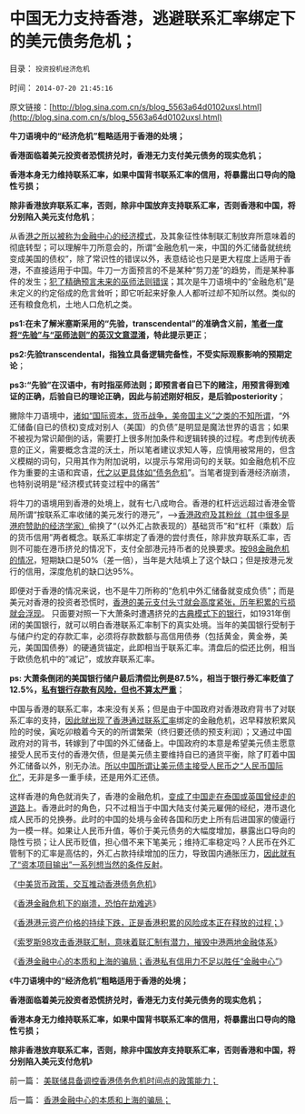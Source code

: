 # 中国无力支持香港，逃避联系汇率绑定下的美元债务危机；

目录： `投资投机经济危机` 

时间： `2014-07-20 21:45:16` 

原文链接：[http://blog.sina.com.cn/s/blog_5563a64d0102uxsl.html](http://blog.sina.com.cn/s/blog_5563a64d0102uxsl.html)

**牛刀语境中的“经济危机”粗略适用于香港的处境；**

**香港面临着美元投资者恐慌挤兑时，香港无力支付美元债务的现实危机；**

**香港本身无力维持联系汇率，如果中国背书联系汇率的信用，将暴露出口导向的隐性亏损；**

**除非香港放弃联系汇率，否则，除非中国放弃支持联系汇率，否则香港和中国，将分别陷入美元支付危机**；

从香[港之所以被称为金融中心的经济模式](../../../2014/7/13/香港金融中心的本质和上海的骗局；.md)，及其象征性体制联汇制放弃所意味着的彻底转型；可以理解牛刀所意会的，所谓“金融危机一来，中国的外汇储备就统统变成美国的债权”，除了常识性的错误以外，表意结论也只是更大程度上适用于香港，不直接适用于中国。牛刀一方面预言的不是某种“剪刀差”的趋势，而是某种事件的发生；[犯了精确预言未来的巫师法则错误](../../../2011/2/27/波普尔证伪与巫师法则.md)；其次是牛刀语境中的“金融危机”是未定义的约定俗成的危言耸听；即它听起来好象人人都听过却不知所以然。类似的还有粮食危机，土地人口危机之类。

**ps1:在未了解米塞斯采用的“先验，transcendental”的准确含义前，**[**笔者一度将“先验”与“巫师法则”的英汉文意混淆**](../../../2011/2/27/巫师法则是错误科学标准，与先验的区别.md)**，特此提示更正**；

**ps2:先验transcendental，指独立具备逻辑完备性，不受实际观察影响的预期定论**；

**ps3:“先验”在汉语中，有时指巫师法则；即预言者自已下的赌注，用预言得到难证的正确，后验自已的理论正确，因此与前述刚好相反，是后验posteriority**；

撇除牛刀语境中，[诸如“国际资本，货币战争，美帝国主义”之类的不知所谓](../../../2013/10/21/牛刀同志掩盖了炒房业的非法资金渠道.md)，“外汇储备(自已的债权)变成对别人（美国）的负债”是明显是魔法世界的语言；如果不被视为常识颠倒的话，需要打上很多附加条件和逻辑转换的过程。考虑到传统表意的正义，需要概念含混的沃土，所以笔者建议求知人等，应慎用被常用的，但含义模糊的词句，只用其作为附加说明，以提示与常用词句的关联。如金融危机不应作为重要的主语和宾语，[代之以更具体如“债务危机](../../../2014/7/3/中美货币政策，交互推动香港债务危机；.md)”。当笔者提到香港经济崩溃，也特别说明是“经济模式转变过程中的痛苦”

将牛刀的语境用到香港的处境上，就有七八成吻合。香港的杠杆远远超过香港金管局所谓“按联系汇率收储的美元发行的港元”，——>[香港政府及其粉丝（其中很多是港府赞助的经济学家）](../../../2014/7/9/联汇制的含义和利益集团，对风险的掩盖，张五常的卫道；.md)偷换了“（以外汇占款表现的）基础货币”和“杠杆（乘数）后的货币信用”两者概念。联系汇率绑定了香港的尝付责任，除非放弃联系汇率，否则不可能在港币挤兑的情况下，支付全部港元持币者的兑换要求。[按98金融危机的情况](../../../2014/7/9/联汇制的含义和利益集团，对风险的掩盖，张五常的卫道；.md)，短期缺口是50%（差一倍），当年是大陆填上了这个缺口；但是按港元发行的信用，深度危机的缺口达95%。

即便对于香港的情况来说，也不是牛刀所称的“危机中外汇储备就变成负债”；而是美元对香港的投资者恐慌时，[香港的美元支付头寸就会高度紧张，历年积累的亏损就会浮现](../../../2014/7/4/香港金融“中心”的崩溃，恐怕在劫难逃；.md)。
只面要对照一下大萧条时遭遇挤兑的[古典模式下的银行](../../../2014/4/18/余额宝演示银行和货币的起源，存款和利息的意义.md)，如1931年倒闭的美国银行，就可以明白香港联系汇率制下的真实处境。当年的美国银行受制于与储户约定的存款汇率，必须将存款数额与高信用债券（包括黄金，黄金券，美元，美国国债券）的硬通货锚定，此即相当于联系汇率。清盘后的偿还比例，相当于欧债危机中的“减记”，或放弃联系汇率。

**ps: 大萧条倒闭的美国银行储户最后清偿比例是87.5%，相当于银行券汇率贬值了12.5%，[私有银行存款有风险，但也不算太严重](../../../2010/6/8/免费的午餐？国民可以接受存款风险吗？.md)**；

中国与香港的联系汇率，本来没有关系；但是由于中国政府对香港政府背书了对联系汇率的支持，[因此就出现了香港通过联系汇率](../../../2012/6/25/港元是劣币.md)绑定的金融危机，迟早释放积累风险的时侯，寅吃卯粮着今天的的所谓繁荣（终归要还债的预支利润）；又通过中国政府对的背书，转嫁到了中国的外汇储备上。中国政府的本意是希望美元债主愿意接受人民币支付的香港欠债，但是美元债主要维持自已的通货平衡，除了盯着中国外汇储备以外，别无办法。[所以中国所谓让美元债主接受人民币之“人民币国际化”](../../../2014/3/29/“人民币国际化”是爱国主义的大忽悠.md)，无非是多一重手续，还是用外汇还债。

这样香港的角色就消失了，香港的金融危机，[变成了中国走在泰国或英国曾经走的道路](../../../2011/1/3/联汇制或将覆灭中港整体经济.md)上。香港此时的角色，只不过相当于中国大陆支付美元雇佣的经纪，港币退化成人民币的兑换券。此时的中国的处境与金砖各国和历史上所有后进国家的傻逼行为一模一样。如果让人民币升值，等价于美元债务的大幅度增加，暴露出口导向的隐性亏损；让人民币贬值，担心借不来下笔美元；维持汇率稳定吗？人民币在外汇管制下的汇率是高估的，外汇占款持续增加的压力，导致国内通胀压力，[因此就有了“资本项目输出”一系列想当然的条件反射](../../../2014/7/17/金砖银行，如同几个男人谈恋爱，还要谈婚论嫁的滑稽.md)。

《[中美货币政策，交互推动香港债务危机](../../../2014/7/3/中美货币政策，交互推动香港债务危机；.md)》

《[香港金融危机下的崩溃，恐怕在劫难逃](../../../2014/7/4/香港金融“中心”的崩溃，恐怕在劫难逃；.md)》

《[香港港元资产价格的持续下跌，正是香港积累的风险成本正在释放的过程；](../../../2014/7/7/香港如果真的是一个自由港，香港经济体系就不会崩溃；.md)》

《[索罗斯98攻击香港联汇制，意味着联汇制有潜力，摧毁中港两地金融体系](../../../2014/7/9/联汇制的含义和利益集团，对风险的掩盖，张五常的卫道；.md)》

《[香港金融中心的本质和上海的骗局；香港私有信用力不足以胜任“金融中心”](../../../2014/7/13/香港金融中心的本质和上海的骗局；.md)》

《**牛刀语境中的“经济危机”粗略适用于香港的处境；**

**香港面临着美元投资者恐慌挤兑时，香港无力支付美元债务的现实危机；**

**香港本身无力维持联系汇率，如果中国背书联系汇率的信用，将暴露出口导向的隐性亏损；**

**除非香港放弃联系汇率，否则，除非中国放弃支持联系汇率，否则香港和中国，将分别陷入美元支付危机**》

前一篇： [美联储具备调控香港债务危机时间点的政策能力；](../../../2014/8/3/美联储具备调控香港债务危机时间点的政策能力；.md)

后一篇： [香港金融中心的本质和上海的骗局；](../../../2014/7/13/香港金融中心的本质和上海的骗局；.md)

